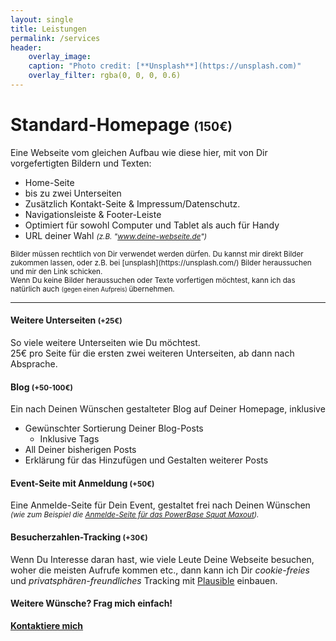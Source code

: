 ```yaml
---
layout: single
title: Leistungen
permalink: /services
header:
    overlay_image: 
    caption: "Photo credit: [**Unsplash**](https://unsplash.com)"
    overlay_filter: rgba(0, 0, 0, 0.6)
---
```


# Standard-Homepage <small> <i class="fa-solid fa-display"></i> <small class="price"> (150€) </small> </small>
Eine Webseite vom gleichen Aufbau wie diese hier, mit von Dir vorgefertigten Bildern und Texten:
* Home-Seite
* bis zu zwei Unterseiten
* Zusätzlich Kontakt-Seite & Impressum/Datenschutz.
* Navigationsleiste & Footer-Leiste
* Optimiert für sowohl Computer und Tablet als auch für Handy
* URL deiner Wahl <small markdown="1"> *(z.B. "www.deine-webseite.de")* </small>

<small>
Bilder müssen rechtlich von Dir verwendet werden dürfen.  
Du kannst mir direkt Bilder zukommen lassen, oder z.B. bei [unsplash](https://unsplash.com/) Bilder heraussuchen und mir den Link schicken. <br>
Wenn Du keine Bilder heraussuchen oder Texte vorfertigen möchtest, kann ich das natürlich auch <small> (gegen einen Aufpreis) </small> übernehmen.
</small>

<hr class="big-sep">

#### Weitere Unterseiten <i class="fa-solid fa-file"></i><small class="price"> (+25€) </small>
So viele weitere Unterseiten wie Du möchtest.  
25€ pro Seite für die ersten zwei weiteren Unterseiten, ab dann nach Absprache.

#### Blog <i class="fa-regular fa-pen-to-square"></i> <small class="price"> (+50-100€) </small>
Ein nach Deinen Wünschen gestalteter Blog auf Deiner Homepage, inklusive
* Gewünschter Sortierung Deiner Blog-Posts
  * Inklusive Tags
* All Deiner bisherigen Posts
* Erklärung für das Hinzufügen und Gestalten weiterer Posts

#### Event-Seite mit Anmeldung <i class="fa-solid fa-calendar-days"></i> <small class="price"> (+50€) </small>
Eine Anmelde-Seite für Dein Event, gestaltet frei nach Deinen Wünschen <small markdown="1"> *(wie zum Beispiel die [Anmelde-Seite
für das PowerBase Squat Maxout](https://anmeldung-squatmax.netlify.app/anmeldung)).*</small>

#### Besucherzahlen-Tracking <i class="fa-solid fa-chart-simple"></i> <small class="price"> (+30€) </small>
Wenn Du Interesse daran hast, wie viele Leute Deine Webseite besuchen, woher die meisten Aufrufe kommen etc., 
dann kann ich Dir *cookie-freies* und *privatsphären-freundliches* Tracking mit [Plausible](https://plausible.io/) einbauen.

#### Weitere Wünsche? Frag mich einfach!
**[Kontaktiere mich](/contact)**